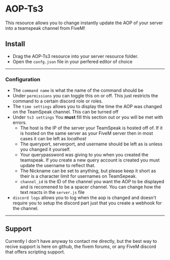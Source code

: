 # AOP-Ts3
This resource allows you to change instantly update the AOP of your server into a teamspeak channel from FiveM!
## Install

- Drag the AOP-Ts3 resource into your server resource folder.
- Open the `confg.json` file in your perfered editor of choice
---
### Configuration
- The `command name` is what the name of the command should be
- Under `permissions` you can toggle this on or off. This just restricts the command to a certain discord role or roles.
- The `time settings` allows you to display the time the AOP was changed on the TeamSpeak channel. This can be turned off
- Under `ts3 settings` You **must** fill this section out or you will be met with errors.
    - The host is the IP of the server your TeamSpeak is hosted off of. If it is hosted on the same server as your FiveM server then in most cases it can be left as *localhost*
    - The queryport, serverport, and username should be left as is unless you changed it yourself.
    - Your querypassword was giving to you when you created the teamspeak. If you create a new query account is created you must update the username to reflect that.
    - The Nickname can be set to anything, but please keep it short as their is a character limit for usernames on TeamSepeak.
    - `channel_id` is the ID of the channel you want the AOP to be displayed and is recomened to be a spacer channel. You can change how the text reacts in the `server.js` file
- `discord logs` allows you to log when the aop is changed and doesn't require you to setup the discord part just that you create a webhook for the channel.
---
## Support
Currently I don't have anyway to contact me directly, but the best way to recive support is here on github, the fivem forums, or any FiveM discord that offers scripting support.
